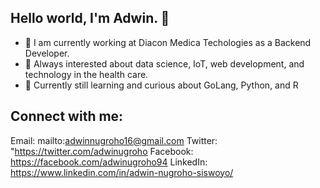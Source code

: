 ## Hello world, I'm Adwin. 👋

- 🔭 I am currently working at Diacon Medica Techologies as a Backend Developer.
- 📖 Always interested about data science, IoT, web development, and technology in the health care.
- 🚀 Currently still learning and curious about GoLang, Python, and R

## Connect with me:
Email: mailto:adwinnugroho16@gmail.com
Twitter: "https://twitter.com/adwinugroho
Facebook: https://facebook.com/adwinugroho94
LinkedIn: https://www.linkedin.com/in/adwin-nugroho-siswoyo/
